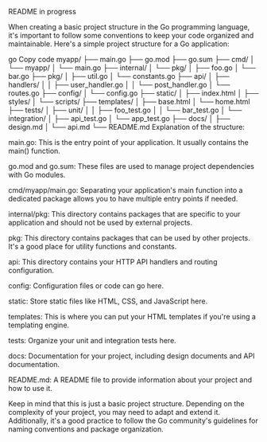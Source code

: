 README in progress

When creating a basic project structure in the Go programming language, it's important to follow some conventions to keep your code organized and maintainable. Here's a simple project structure for a Go application:

go
Copy code
myapp/
    ├── main.go
    ├── go.mod
    ├── go.sum
    ├── cmd/
    │   └── myapp/
    │       └── main.go
    ├── internal/
    │   └── pkg/
    │       ├── foo.go
    │       └── bar.go
    ├── pkg/
    │   ├── util.go
    │   └── constants.go
    ├── api/
    │   ├── handlers/
    │   │   ├── user_handler.go
    │   │   └── post_handler.go
    │   └── routes.go
    ├── config/
    │   └── config.go
    ├── static/
    │   ├── index.html
    │   ├── styles/
    │   └── scripts/
    ├── templates/
    │   ├── base.html
    │   └── home.html
    ├── tests/
    │   ├── unit/
    │   │   ├── foo_test.go
    │   │   └── bar_test.go
    │   └── integration/
    │       ├── api_test.go
    │       └── app_test.go
    ├── docs/
    │   ├── design.md
    │   └── api.md
    └── README.md
Explanation of the structure:

main.go: This is the entry point of your application. It usually contains the main() function.

go.mod and go.sum: These files are used to manage project dependencies with Go modules.

cmd/myapp/main.go: Separating your application's main function into a dedicated package allows you to have multiple entry points if needed.

internal/pkg: This directory contains packages that are specific to your application and should not be used by external projects.

pkg: This directory contains packages that can be used by other projects. It's a good place for utility functions and constants.

api: This directory contains your HTTP API handlers and routing configuration.

config: Configuration files or code can go here.

static: Store static files like HTML, CSS, and JavaScript here.

templates: This is where you can put your HTML templates if you're using a templating engine.

tests: Organize your unit and integration tests here.

docs: Documentation for your project, including design documents and API documentation.

README.md: A README file to provide information about your project and how to use it.

Keep in mind that this is just a basic project structure. Depending on the complexity of your project, you may need to adapt and extend it. Additionally, it's a good practice to follow the Go community's guidelines for naming conventions and package organization.